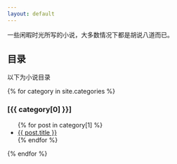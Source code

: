 ```yaml
---
layout: default
---
```


一些闲暇时光所写的小说，大多数情况下都是胡说八道而已。

## 目录

以下为小说目录

{% for category in site.categories %}
  <h3>[{{ category[0] }}]</h3>
  <ul>
    {% for post in category[1] %}
      <li><a href="{{ post.url }}">{{ post.title }}</a></li>
    {% endfor %}
  </ul>
{% endfor %}


